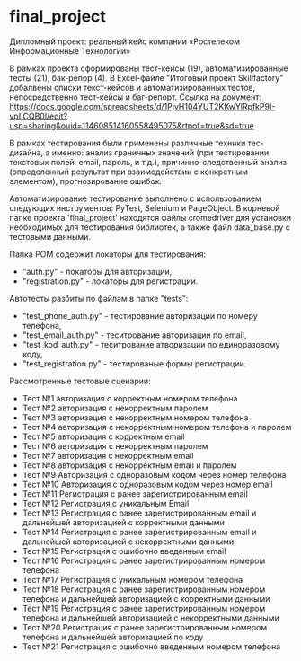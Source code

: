 # final_project
Дипломный проект: реальный кейс компании «Ростелеком Информационные Технологии»

В рамках проекта сформированы тест-кейсы (19), автоматизированные тесты (21), бак-репор (4).
В Excel-файле "Итоговый проект Skillfactory" добалвены списки текст-кейсов и автоматизированных тестов, непосредственно тест-кейсы и баг-репорт. Ссылка на документ: https://docs.google.com/spreadsheets/d/1PjvH104YUT2KKwYlRpfkP9I-vpLCQB0l/edit?usp=sharing&ouid=114608514160558495075&rtpof=true&sd=true

В рамках тестирования были применены различные техники тес-дизайна, а именно: анализ граничных значений (при тестировании текстовых полей: email, пароль, и т.д.), причинно-следственный анализ (определенный результат при взаимодействии с конкретным элементом), прогнозирование ошибок.

Автоматизирование тестирование выполнено с использованием следующих инструментов: PyTest, Selenium и PageObject.
В корневой папке проекта 'final_project' находятся файлы cromedriver для установки необходимых для тестирования библиотек, а также файл data_base.py с тестовыми данными.

Папка POM содержит локаторы для тестирования: 
- "auth.py" - локаторы для авторизации,
- "registration.py" - локаторы для регистрации.

Автотесты разбиты по файлам в папке "tests": 
- "test_phone_auth.py" - тестирование авторизации по номеру телефона,
- "test_email_auth.py" - теситрование авторизации по email,
- "test_kod_auth.py" - теситрование атворизации по единоразовому коду,
- "test_registration.py" - тестированые формы регистрации.

Рассмотренные тестовые сценарии:
- Тест №1 авторизация с корректным номером телефона
- Тест №2 авторизация с некорректным паролем
- Тест №3 авторизация с некорректным номером телефона
- Тест №4 авторизация с некорректным номером телефона и паролем
- Тест №5 авторизация с корректным email
- Тест №6 авторизация с некорректным паролем
- Тест №7 авторизация с некорректным email
- Тест №8 авторизация с некорректным email и паролем
- Тест №9 Авторизация с одноразовым кодом через номер телефона
- Тест №10 Авторизация с одноразовым кодом через номер email
- Тест №11 Регистрация с ранее зарегистрированным email
- Тест №12 Регистрация с уникальным Email
- Тест №13 Регистрация с ранее зарегистрированным email и дальнейшей авторизацией с корректными данными
- Тест №14 Регистрация с ранее зарегистрированным email и дальнейшей авторизацией с некорректными данными
- Тест №15 Регистрация с ошибочно введенным email
- Тест №16 Регистрация с ранее зарегистрированным номером телефона
- Тест №17 Регистрация с уникальным номером телефона
- Тест №18 Регистрация с ранее зарегистрированным номером телефона и дальнейшей авторизацией с корректными данными
- Тест №19 Регистрация с ранее зарегистрированным номером телефона и дальнейшей авторизацией с некорректными данными
- Тест №20 Регистрация с ранее зарегистрированным номером телефона и дальнейшей авторизацией по коду
- Тест №21 Регистрация с ошибочно введенным номером телефона


